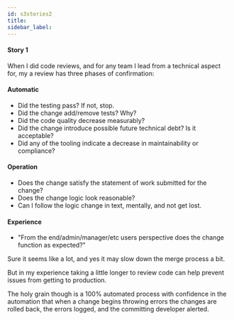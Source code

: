 ```yaml
---
id: s3stories2
title:
sidebar_label:
---
```


#### Story 1

When I did code reviews, and for any team I lead from a technical aspect for, my a review has three phases of confirmation:

#### Automatic

- Did the testing pass? If not, stop.
- Did the change add/remove tests? Why?
- Did the code quality decrease measurably?
- Did the change introduce possible future technical debt? Is it acceptable?
- Did any of the tooling indicate a decrease in maintainability or compliance?

#### Operation

- Does the change satisfy the statement of work submitted for the change?
- Does the change logic look reasonable?
- Can I follow the logic change in text, mentally, and not get lost.

#### Experience

- "From the end/admin/manager/etc users perspective does the change function as expected?"

Sure it seems like a lot, and yes it may slow down
the merge process a bit.

But in my experience taking a little longer to review code
can help prevent issues from getting to production.

The holy grain though is a 100% automated process
with confidence in the automation that when a change begins
throwing errors the changes are rolled back,
the errors logged, and the committing developer alerted.
